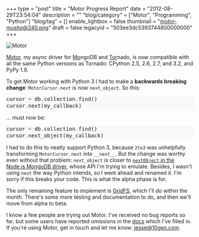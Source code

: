 +++
type = "post"
title = "Motor Progress Report"
date = "2012-08-29T23:54:04"
description = ""
"blog/category" = ["Motor", "Programming", "Python"]
"blog/tag" = []
enable_lightbox = false
thumbnail = "motor-musho@240.png"
draft = false
legacyid = "503ee3dc5393744800000000"
+++

<p><img style="display:block; margin-left:auto; margin-right:auto;" src="motor-musho.png" alt="Motor" title="motor-musho.png" border="0"   /></p>
<p><a href="/motor/">Motor</a>, my async driver for <span style='text-decoration:underline;'>Mo</span>ngoDB and <span style='text-decoration:underline;'>Tor</span>nado, is now compatible with all the same Python versions as Tornado: CPython 2.5, 2.6, 2.7, and 3.2, and PyPy 1.9.</p>
<p>To get Motor working with Python 3 I had to make a <strong>backwards breaking change</strong>: <code>MotorCursor.next</code> is now <code>next_object</code>. So this:</p>
<div class="codehilite" style="background: #f8f8f8"><pre style="line-height: 125%">cursor <span style="color: #666666">=</span> db<span style="color: #666666">.</span>collection<span style="color: #666666">.</span>find()
cursor<span style="color: #666666">.</span>next(my_callback)
</pre></div>


<p>... must now be:</p>
<div class="codehilite" style="background: #f8f8f8"><pre style="line-height: 125%">cursor <span style="color: #666666">=</span> db<span style="color: #666666">.</span>collection<span style="color: #666666">.</span>find()
cursor<span style="color: #666666">.</span>next_object(my_callback)
</pre></div>


<p>I had to do this to neatly support Python 3, because <code>2to3</code> was unhelpfully transforming <code>MotorCursor.next</code> into <code>__next__</code>. But the change was worthy even without that problem: <code>next_object</code> is closer to <a href="http://mongodb.github.com/node-mongodb-native/markdown-docs/queries.html#cursors"><code>nextObject</code> in the Node.js MongoDB driver</a>, whose API I'm trying to emulate. Besides, I wasn't using <code>next</code> the way Python intends, so I went ahead and renamed it. I'm sorry if this breaks your code. This is what the alpha phase is for.</p>
<p>The only remaining feature to implement is <a href="http://www.mongodb.org/display/DOCS/GridFS">GridFS</a>, which I'll do within the month. There's some more testing and documentation to do, and then we'll move from alpha to beta.</p>
<p>I know a few people are trying out Motor. I've received no bug reports so far, but some users have reported omissions in the <a href="http://motor.readthedocs.org/en/stable/api/index.html">docs</a> which I've filled in. If you're using Motor, get in touch and let me know: <a href="mailto:jesse@10gen.com">jesse@10gen.com</a>.</p>
    